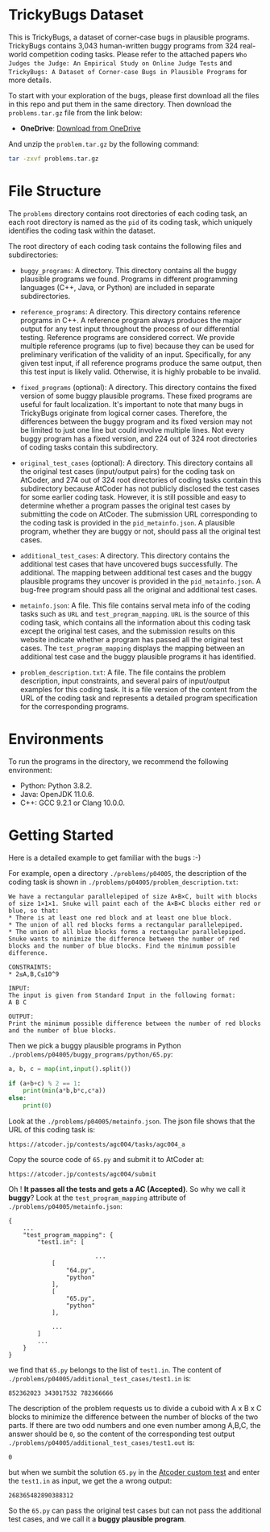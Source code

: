 # TrickyBugs Dataset
This is TrickyBugs, a dataset of corner-case bugs in plausible programs. TrickyBugs contains 3,043 human-written buggy programs from 324 real-world competition coding tasks. Please refer to the attached papers `Who Judges the Judge: An Empirical Study on Online Judge Tests` and `TrickyBugs: A Dataset of Corner-case Bugs in Plausible Programs` for more details.

To start with your exploration of the bugs, please first download all the files in this repo and put them in the same directory. Then download the `problems.tar.gz` file from the link below:  

- **OneDrive**: [Download from OneDrive](https://1drv.ms/u/s!AqF1ATQsra1GilsYGQG9iRX98aq2)

And unzip the `problem.tar.gz` by the following command:

```bash
tar -zxvf problems.tar.gz
```

# File Structure


The `problems` directory contains root directories of each coding task, an each root directory is named as the `pid` of its coding task, which uniquely identifies the coding task within the dataset. 


The root directory of each coding task contains the following files and subdirectories:

- `buggy_programs`: A directory. This directory contains all the buggy plausible programs we found. Programs in different programming languages (C++, Java, or Python) are included in separate subdirectories. 
- `reference_programs`: A directory. This directory contains reference programs in C++. A reference program always produces the major output for any test input throughout the process of our differential testing. Reference programs are considered correct. We provide multiple reference programs (up to five) because they can be used for preliminary verification of the validity of an input. Specifically, for any given test input, if all reference programs produce the same output, then this test input is likely valid. Otherwise, it is highly probable to be invalid.
  
- `fixed_programs` (optional): A directory. This directory contains the fixed version of some buggy plausible programs. These fixed programs are useful for fault localization. It's important to note that many bugs in TrickyBugs originate from logical corner cases. Therefore, the differences between the buggy program and its fixed version may not be limited to just one line but could involve multiple lines. Not every buggy program has a fixed version, and 224 out of 324 root directories of coding tasks contain this subdirectory.
  
- `original_test_cases` (optional): A directory. This directory contains all the original test cases (input/output pairs) for the coding task on AtCoder, and 274 out of 324 root directories of coding tasks contain this subdirectory because AtCoder has not publicly disclosed the test cases for some earlier coding task. However, it is still possible and easy to determine whether a program passes the original test cases by submitting the code on AtCoder. The submission URL corresponding to the coding task is provided in the `pid_metainfo.json`. A plausible program, whether they are buggy or not, should pass all the original test cases.
  
- `additional_test_cases`: A directory. This directory contains the additional test cases that have uncovered bugs successfully. The additional. The mapping between additional test cases and the buggy plausible programs they uncover is provided in the `pid_metainfo.json`. A bug-free program should pass all the original and additional test cases.
  
- `metainfo.json`: A file. This file contains serval meta info of the coding tasks such as `URL` and `test_program_mapping`. `URL` is the source of this coding task, which contains all the information about this coding task except the original test cases, and the submission results on this website indicate whether a program has passed all the original test cases. The `test_program_mapping` displays the mapping between an additional test case and the buggy plausible programs it has identified.
  
- `problem_description.txt`: A file. The file contains the problem description, input constraints, and several pairs of input/output examples for this coding task. It is a file version of the content from the URL of the coding task and represents a detailed program specification for the corresponding programs.  

# Environments
To run the programs in the directory, we recommend the following environment:

   - Python: Python 3.8.2.
   - Java: OpenJDK 11.0.6.
   - C++: GCC 9.2.1 or Clang 10.0.0.

# Getting Started

Here is a detailed example to get familiar with the bugs :-)

For example, open a directory `./problems/p04005`, the description of the coding task is shown in `./problems/p04005/problem_description.txt`:

```
We have a rectangular parallelepiped of size A×B×C, built with blocks of size 1×1×1. Snuke will paint each of the A×B×C blocks either red or blue, so that:
* There is at least one red block and at least one blue block.
* The union of all red blocks forms a rectangular parallelepiped.
* The union of all blue blocks forms a rectangular parallelepiped.
Snuke wants to minimize the difference between the number of red blocks and the number of blue blocks. Find the minimum possible difference.

CONSTRAINTS:
* 2≤A,B,C≤10^9

INPUT:
The input is given from Standard Input in the following format:
A B C

OUTPUT:
Print the minimum possible difference between the number of red blocks and the number of blue blocks.
```

Then we pick a buggy plausible programs in Python `./problems/p04005/buggy_programs/python/65.py`:

```python
a, b, c = map(int,input().split())

if (a+b+c) % 2 == 1:
    print(min(a*b,b*c,c*a))
else:
    print(0)
```

Look at the `./problems/p04005/metainfo.json`. The json file shows that the URL of this coding task is:

```
https://atcoder.jp/contests/agc004/tasks/agc004_a
```

Copy the source code of `65.py` and submit it to AtCoder at:
```
https://atcoder.jp/contests/agc004/submit
```

Oh ! **It passes all the tests and gets a AC (Accepted)**. So why we call it **buggy**? Look at the `test_program_mapping` attribute of  `./problems/p04005/metainfo.json`:

```
{
    ...
    "test_program_mapping": {
        "test1.in": [

						...
            [
                "64.py",
                "python"
            ],
            [
                "65.py",
                "python"
            ],

            ...
        ]
        ...
    }
}
```



we find that `65.py` belongs to the list of `test1.in`. The content of `./problems/p04005/additional_test_cases/test1.in` is:

```
852362023 343017532 782366666
```

The description of the problem requests us to divide a cuboid with A x B x C blocks to minimize the difference between the number of blocks of the two parts. If there are two odd numbers and one even number among A,B,C, the answer should be `0`, so the content  of the corresponding test output `./problems/p04005/additional_test_cases/test1.out` is:

```
0
```

but when we sumbit the solution `65.py` in the [Atcoder custom test](https://atcoder.jp/contests/agc004/custom_test) and enter the `test1.in` as input, we get the a wrong output:

```
268365482890388312
```

So the `65.py` can pass the original test cases but can not pass the additional test cases, and we call it a **buggy plausible program**.

